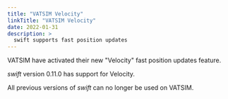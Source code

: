 ```yaml
---
title: "VATSIM Velocity"
linkTitle: "VATSIM Velocity"
date: 2022-01-31
description: >
  swift supports fast position updates
---
```


VATSIM have activated their new "Velocity" fast position updates feature.

_swift_ version 0.11.0 has support for Velocity.

All previous versions of _swift_ can no longer be used on VATSIM.
